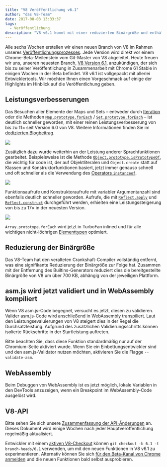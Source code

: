 ```yaml
---
title: "V8 Veröffentlichung v6.1"
author: "das V8-Team"
date: 2017-08-03 13:33:37
tags:
  - Veröffentlichung
description: "V8 v6.1 kommt mit einer reduzierten Binärgröße und enthält Leistungsverbesserungen. Zusätzlich wird asm.js jetzt validiert und in WebAssembly kompiliert."
---
```

Alle sechs Wochen erstellen wir einen neuen Branch von V8 im Rahmen unseres [Veröffentlichungsprozesses](/docs/release-process). Jede Version wird direkt vor einem Chrome-Beta-Meilenstein vom Git-Master von V8 abgeleitet. Heute freuen wir uns, unseren neuesten Branch, [V8 Version 6.1](https://chromium.googlesource.com/v8/v8.git/+log/branch-heads/6.1), anzukündigen, der sich bis zu seiner Veröffentlichung in Zusammenarbeit mit Chrome 61 Stable in einigen Wochen in der Beta befindet. V8 v6.1 ist vollgepackt mit allerlei Entwicklertools. Wir möchten Ihnen einen Vorgeschmack auf einige der Highlights im Hinblick auf die Veröffentlichung geben.

<!--truncate-->
## Leistungsverbesserungen

Das Besuchen aller Elemente der Maps und Sets – entweder durch [Iteration](http://exploringjs.com/es6/ch_iteration.html) oder die Methoden [`Map.prototype.forEach`](https://developer.mozilla.org/en-US/docs/Web/JavaScript/Reference/Global_Objects/Map/forEach) / [`Set.prototype.forEach`](https://developer.mozilla.org/en-US/docs/Web/JavaScript/Reference/Global_Objects/Set/forEach) – ist deutlich schneller geworden, mit einer reinen Leistungsverbesserung von bis zu 11× seit Version 6.0 von V8. Weitere Informationen finden Sie im [dedizierten Blogbeitrag](https://benediktmeurer.de/2017/07/14/faster-collection-iterators/).

![](/_img/v8-release-61/iterating-collections.svg)

Zusätzlich dazu wurde weiterhin an der Leistung anderer Sprachfunktionen gearbeitet. Beispielsweise ist die Methode [`Object.prototype.isPrototypeOf`](https://developer.mozilla.org/en-US/docs/Web/JavaScript/Reference/Global_Objects/Object/isPrototypeOf), die wichtig für code ist, der auf Objektliteralen und `Object.create` statt auf Klassen und Konstruktorfunktionen basiert, jetzt immer genauso schnell und oft schneller als die Verwendung des [Operators `instanceof`](https://developer.mozilla.org/en-US/docs/Web/JavaScript/Reference/Operators/instanceof).

![](/_img/v8-release-61/checking-prototype.svg)

Funktionsaufrufe und Konstruktoraufrufe mit variabler Argumentanzahl sind ebenfalls deutlich schneller geworden. Aufrufe, die mit [`Reflect.apply`](https://developer.mozilla.org/en-US/docs/Web/JavaScript/Reference/Global_Objects/Reflect/apply) und [`Reflect.construct`](https://developer.mozilla.org/en-US/docs/Web/JavaScript/Reference/Global_Objects/Reflect/construct) durchgeführt werden, erhielten eine Leistungssteigerung von bis zu 17× in der neuesten Version.

![](/_img/v8-release-61/call-construct.svg)

`Array.prototype.forEach` wird jetzt in TurboFan inlined und für alle wichtigen nicht-löchrigen [Elementtypen](/blog/elements-kinds) optimiert.

## Reduzierung der Binärgröße

Das V8-Team hat den veralteten Crankshaft-Compiler vollständig entfernt, was eine signifikante Reduzierung der Binärgröße zur Folge hat. Zusammen mit der Entfernung des Builtins-Generators reduziert dies die bereitgestellte Binärgröße von V8 um über 700 KB, abhängig von der jeweiligen Plattform.

## asm.js wird jetzt validiert und in WebAssembly kompiliert

Wenn V8 asm.js-Code begegnet, versucht es jetzt, diesen zu validieren. Valider asm.js-Code wird anschließend in WebAssembly transpiliert. Laut den Leistungsevaluierungen von V8 steigert dies in der Regel die Durchsatzleistung. Aufgrund des zusätzlichen Validierungsschritts können isolierte Rückschritte in der Startleistung auftreten.

Bitte beachten Sie, dass diese Funktion standardmäßig nur auf der Chromium-Seite aktiviert wurde. Wenn Sie ein Einbettungsentwickler sind und den asm.js-Validator nutzen möchten, aktivieren Sie die Flagge `--validate-asm`.

## WebAssembly

Beim Debuggen von WebAssembly ist es jetzt möglich, lokale Variablen in den DevTools anzuzeigen, wenn ein Breakpoint im WebAssembly-Code ausgelöst wird.

## V8-API

Bitte sehen Sie sich unsere [Zusammenfassung der API-Änderungen](https://docs.google.com/document/d/1g8JFi8T_oAE_7uAri7Njtig7fKaPDfotU6huOa1alds/edit) an. Dieses Dokument wird einige Wochen nach jeder Hauptveröffentlichung regelmäßig aktualisiert.

Entwickler mit einem [aktiven V8-Checkout](/docs/source-code#using-git) können `git checkout -b 6.1 -t branch-heads/6.1` verwenden, um mit den neuen Funktionen in V8 v6.1 zu experimentieren. Alternativ können Sie sich [für den Beta-Kanal von Chrome anmelden](https://www.google.com/chrome/browser/beta.html) und die neuen Funktionen bald selbst ausprobieren.
